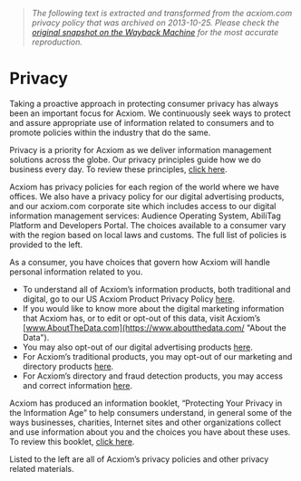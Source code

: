 > *The following text is extracted and transformed from the acxiom.com privacy policy that was archived on 2013-10-25. Please check the [original snapshot on the Wayback Machine](https://web.archive.org/web/20131025222951id_/http%3A//acxiom.com/about-acxiom/privacy) for the most accurate reproduction.*

# Privacy

Taking a proactive approach in protecting consumer privacy has always been an important focus for Acxiom. We continuously seek ways to protect and assure appropriate use of information related to consumers and to promote policies within the industry that do the same.

Privacy is a priority for Acxiom as we deliver information management solutions across the globe. Our privacy principles guide how we do business every day. To review these principles, [click here](https://web.archive.org/about-acxiom/privacy/privacy-principles/ "Privacy Principles").

Acxiom has privacy policies for each region of the world where we have offices. We also have a privacy policy for our digital advertising products, and our acxiom.com corporate site which includes access to our digital information management services: Audience Operating System, AbiliTag Platform and Developers Portal. The choices available to a consumer vary with the region based on local laws and customs. The full list of policies is provided to the left.

As a consumer, you have choices that govern how Acxiom will handle personal information related to you. 

  * To understand all of Acxiom’s information products, both traditional and digital, go to our US Acxiom Product Privacy Policy [here](https://web.archive.org/about-acxiom/privacy/us-products-privacy-policy/). 
  * If you would like to know more about the digital marketing information that Acxiom has, or to edit or opt-out of this data, visit Acxiom’s [www.AboutTheData.com](https://www.aboutthedata.com/ "About the Data"). 
  * You may also opt-out of our digital advertising products [here](https://web.archive.org/about-acxiom/privacy/online-advertising-products-optout/). 
  * For Acxiom’s traditional products, you may opt-out of our marketing and directory products [here](https://isapps.acxiom.com/optout/optout.aspx).
  * For Acxiom’s directory and fraud detection products, you may access and correct information [here](https://web.archive.org/about-acxiom/privacy/us-reference-info-report/).



Acxiom has produced an information booklet, “Protecting Your Privacy in the Information Age” to help consumers understand, in general some of the ways businesses, charities, Internet sites and other organizations collect and use information about you and the choices you have about these uses. To review this booklet, [click here](http://4byk8s3aua73cgbtv2u9wvlqni.wpengine.netdna-cdn.com/wp-content/uploads/2013/09/Protecting_Privacy_Booklet.pdf "Protecting Privacy Booklet").

Listed to the left are all of Acxiom’s privacy policies and other privacy related materials.
